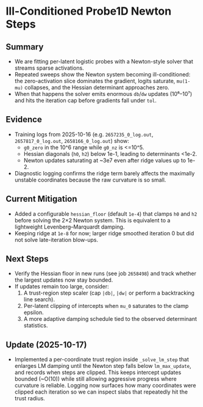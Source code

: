 # Ill-Conditioned Probe1D Newton Steps

## Summary
- We are fitting per-latent logistic probes with a Newton-style solver that streams sparse activations.
- Repeated sweeps show the Newton system becoming ill-conditioned: the zero-activation slice dominates the gradient, logits saturate, `mu(1-mu)` collapses, and the Hessian determinant approaches zero.
- When that happens the solver emits enormous `db`/`dw` updates (10⁶–10⁷) and hits the iteration cap before gradients fall under `tol`.

## Evidence
- Training logs from 2025-10-16 (e.g. `2657235_0_log.out`, `2657817_0_log.out`, `2658166_0_log.out`) show:
  - `g0_zero` in the 10^6 range while `g0_nz` is <=10^5.
  - Hessian diagonals (`h0`, `h2`) below 1e-1, leading to determinants <1e-2.
  - Newton updates saturating at ~3e7 even after ridge values up to 1e-2.
- Diagnostic logging confirms the ridge term barely affects the maximally unstable coordinates because the raw curvature is so small.

## Current Mitigation
- Added a configurable `hessian_floor` (default `1e-4`) that clamps `h0` and `h2` before solving the 2×2 Newton system. This is equivalent to a lightweight Levenberg–Marquardt damping.
- Keeping ridge at `1e-8` for now; larger ridge smoothed iteration 0 but did not solve late-iteration blow-ups.

## Next Steps
- Verify the Hessian floor in new runs (see job `2658498`) and track whether the largest updates now stay bounded.
- If updates remain too large, consider:
  1. A trust-region step scaler (cap `|db|`, `|dw|` or perform a backtracking line search).
  2. Per-latent clipping of intercepts when `mu_0` saturates to the clamp epsilon.
  3. A more adaptive damping schedule tied to the observed determinant statistics.

## Update (2025-10-17)
- Implemented a per-coordinate trust region inside `_solve_lm_step` that enlarges LM damping until the Newton step falls below `lm_max_update`, and records when steps are clipped. This keeps intercept updates bounded (~O(10)) while still allowing aggressive progress where curvature is reliable. Logging now surfaces how many coordinates were clipped each iteration so we can inspect slabs that repeatedly hit the trust radius.
